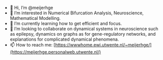 - 👋 Hi, I’m @meijerhge
- 👀 I’m interested in Numerical Bifurcation Analysis, Neuroscience, Mathematical Modelling.
- 🌱 I’m currently learning how to get efficient and focus.
- 💞️ I’m looking to collaborate on dynamical systems in neuroscience such as epilepsy, dynamics on graphs as for gene-regulatory networks, and explanations for complicated dynamical phenomena.
- 📫 How to reach me: [https://wwwhome.ewi.utwente.nl/~meijerhge/](https://meijerhge.personalweb.utwente.nl/) 

<!---
meijerhge/meijerhge is a ✨ special ✨ repository because its `README.md` (this file) appears on your GitHub profile.
You can click the Preview link to take a look at your changes.
--->
